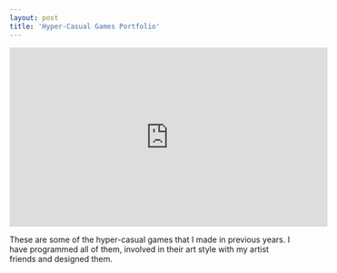 ```yaml
---
layout: post
title: 'Hyper-Casual Games Portfolio'
---
```

<iframe width="560" height="315" src="https://www.youtube.com/embed/t-aoegyJfBA?si=ayqAnlID94dCAmFa" title="YouTube video player" frameborder="0" allow="accelerometer; autoplay; clipboard-write; encrypted-media; gyroscope; picture-in-picture; web-share" allowfullscreen></iframe>

<br/>

These are some of the hyper-casual games that I made in previous years. I have programmed all of them, involved in their art style with my artist friends and designed them.